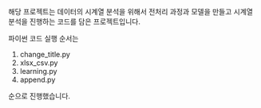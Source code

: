 해당 프로젝트는 데이터의 시계열 분석을 위해서 전처리 과정과 모델을 만들고
시계열 분석을 진행하는 코드를 담은 프로젝트입니다.

파이썬 코드 실행 순서는
1. change_title.py
2. xlsx_csv.py
3. learning.py
4. append.py

순으로 진행했습니다.
